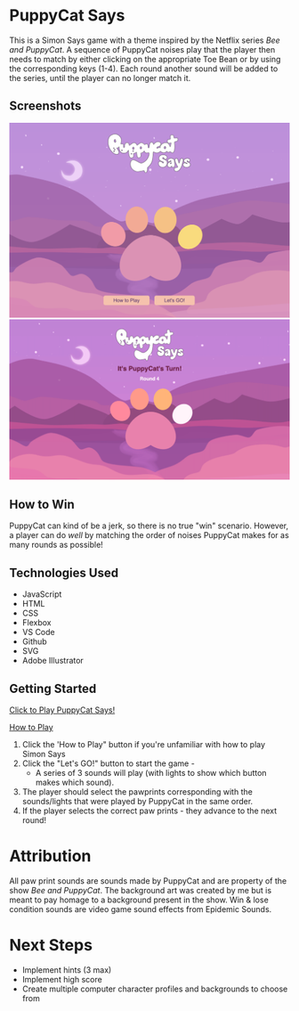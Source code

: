 # PuppyCat Says

This is a Simon Says game with a theme inspired by the Netflix series *Bee and PuppyCat*. A sequence of PuppyCat noises play that the player then needs to match by either clicking on the appropriate Toe Bean or by using the corresponding keys (1-4). Each round another sound will be added to the series, until the player can no longer match it.

## Screenshots
![Screenshot of game screen](Media/Screenshot.png)
![Screenshot of game screen during play](Media/Screenshot2.png)

## How to Win

PuppyCat can kind of be a jerk, so there is no true "win" scenario. However, a player can do *well* by matching the order of noises PuppyCat makes for as many rounds as possible!

## Technologies Used

- JavaScript
- HTML
- CSS
- Flexbox
- VS Code
- Github
- SVG
- Adobe Illustrator

## Getting Started

[Click to Play PuppyCat Says!](https://stephaniestralina.github.io/SimonSays/)

<u>How to Play</u>

1. Click the 'How to Play" button if you're unfamiliar with how to play Simon Says
2. Click the "Let's GO!" button to start the game -
    - A series of 3 sounds will play (with lights to show which button makes which sound).
3. The player should select the pawprints corresponding with the sounds/lights that were played by PuppyCat in the same order.
4. If the player selects the correct paw prints - they advance to the next round!

# Attribution

All paw print sounds are sounds made by PuppyCat and are property of the show *Bee and PuppyCat*. The background art was created by me but is meant to pay homage to a background present in the show. Win & lose condition sounds are video game sound effects from Epidemic Sounds.


# Next Steps

- Implement hints (3 max)
- Implement high score
- Create multiple computer character profiles and backgrounds to choose from